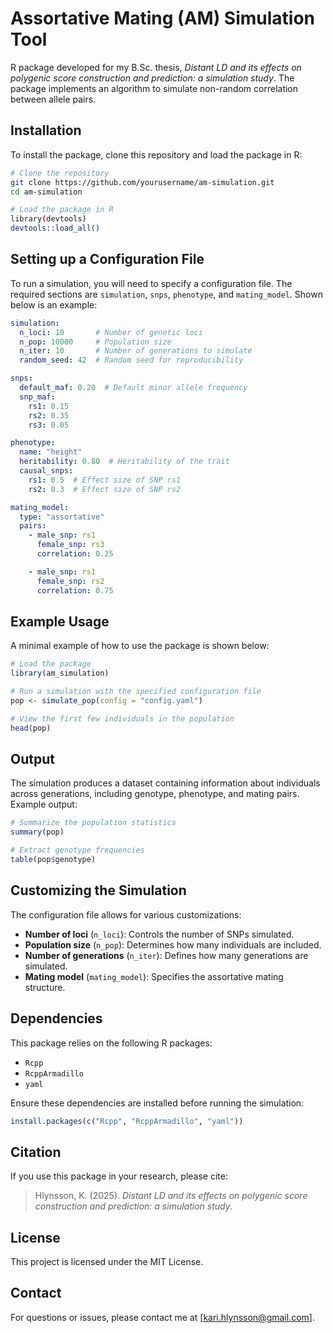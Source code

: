 # Assortative Mating (AM) Simulation Tool

R package developed for my B.Sc. thesis, *Distant LD and its effects on polygenic score construction and prediction: a simulation study*. The package implements an algorithm to simulate non-random correlation between allele pairs.

## Installation

To install the package, clone this repository and load the package in R:

```sh
# Clone the repository
git clone https://github.com/yourusername/am-simulation.git
cd am-simulation

# Load the package in R
library(devtools)
devtools::load_all()
```

## Setting up a Configuration File

To run a simulation, you will need to specify a configuration file. The required sections are `simulation`, `snps`, `phenotype`, and `mating_model`. Shown below is an example:

```yaml
simulation:
  n_loci: 10       # Number of genetic loci
  n_pop: 10000     # Population size
  n_iter: 10       # Number of generations to simulate
  random_seed: 42  # Random seed for reproducibility

snps:
  default_maf: 0.20  # Default minor allele frequency
  snp_maf:
    rs1: 0.15
    rs2: 0.35
    rs3: 0.05

phenotype:
  name: "height"
  heritability: 0.80  # Heritability of the trait
  causal_snps:
    rs1: 0.5  # Effect size of SNP rs1
    rs2: 0.3  # Effect size of SNP rs2

mating_model:
  type: "assortative"
  pairs:
    - male_snp: rs1
      female_snp: rs3
      correlation: 0.25

    - male_snp: rs1
      female_snp: rs2
      correlation: 0.75
```

## Example Usage

A minimal example of how to use the package is shown below:

```r
# Load the package
library(am_simulation)

# Run a simulation with the specified configuration file
pop <- simulate_pop(config = "config.yaml")

# View the first few individuals in the population
head(pop)
```

## Output

The simulation produces a dataset containing information about individuals across generations, including genotype, phenotype, and mating pairs. Example output:

```r
# Summarize the population statistics
summary(pop)

# Extract genotype frequencies
table(pop$genotype)
```

## Customizing the Simulation

The configuration file allows for various customizations:

- **Number of loci** (`n_loci`): Controls the number of SNPs simulated.
- **Population size** (`n_pop`): Determines how many individuals are included.
- **Number of generations** (`n_iter`): Defines how many generations are simulated.
- **Mating model** (`mating_model`): Specifies the assortative mating structure.

## Dependencies

This package relies on the following R packages:

- `Rcpp`
- `RcppArmadillo`
- `yaml`

Ensure these dependencies are installed before running the simulation:

```r
install.packages(c("Rcpp", "RcppArmadillo", "yaml"))
```

## Citation

If you use this package in your research, please cite:

> Hlynsson, K. (2025). *Distant LD and its effects on polygenic score construction and prediction: a simulation study*.

## License

This project is licensed under the MIT License.

## Contact

For questions or issues, please contact me at [kari.hlynsson@gmail.com].

